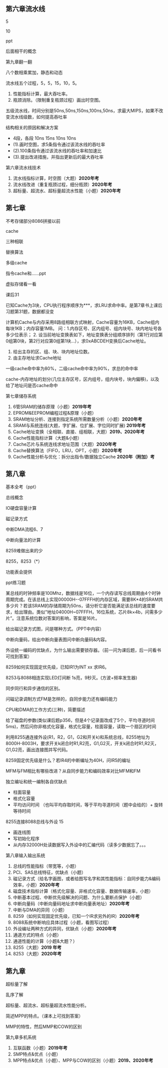 ## 第六章流水线

5

10

ppt

后面相干的概念

第九章翻一翻

八个数相乘累加，静态和动态



流水线五个过程，5，5，15，10，5。

1. 性能指标计算，最大吞吐率。
2. 瓶颈消除。（限制重复瓶颈过程）画出时空图。



五级流水线，时间分别是50ns,50ns,150ns,100ns,50ns，求最大MIPS，如果不改变流水线级数，如何提高吞吐率



结构相关的原因和解决方案



* 4段，各段 10ns 15ns 10ns 10ns
* (1).画时空图，求5条指令通过该流水线的吞吐率
* (2).100条指令通过该流水线的吞吐率和加速比
* (3).提出改进措施，并指出更新后的最大吞吐率

第六章流水线技术

1. 流水线指标计算，时空图（大题）**2020年考**
2. 流水线改进（重复瓶颈过程，细分瓶颈）**2020年考**
3. 超标量、超流水、超标量超流水性能（小题）**2020年考**

## 第七章

不考存储部分8086拼接以前

cache

三种相联

替换算法

多级cache

指令cache和……ppt

虚拟存储看一看

课后31



已知Cache为3块，CPU执行程序顺序为***，求LRU求命中率。是第7章书上课后习题第31题，数据都没变

 

计算机Cache与内存采⽤8路组相联⽅式映射，Cache容量为16KB，Cache组内每块1KB；内存容量1MB。 问：1.内存区号、区内组号、组内块号、块内地址号各多少位表示； 2. 设当前地址变换表如下，地址变换表分组顺序排列（第1⾏对应第0组第0块，第2⾏对应第0组第1块…），求0xABCDEH变换后Cache地址。

1. 给出主存的区、组、块、块内地址位数。
2. 由主存地址求Cache地址



一级cache命中率为80%，二级cache命中率为90%，求总的命中率



cache-内存地址的划分(几位主存区号，区内组号，组内块号，块内偏移)，以及给了地址问是否cache命中



第七章储存系统

1. 6管SRAM的储存原理（小题）**2019年考**
2. EPROM&EEPROM编程过程&原理（小题）
3. SRAM地址分析、连接到指定系统所需数量分析（小题）**2020年考**
4. SRAM与系统连线(大题，字扩展、位扩展、字位同时扩展) **2019年考**
5. Cache地址变换（全相联、直接、组相联，大题）**2019、2020年考**
6. Cache性能指标计算（大题&小题）
7. Cache芯片与系统连线求地址范围（大题）**2020年考**
8. Cache替换算法（FIFO，LRU，OPT，小题）**2020年考**
9. Cache性能分析与优化：拆分出指令/数据独立Cache **2020年（附加）考**

## 第八章

基本全考（ppt）

总线概念

IO硬盘容量计算

磁记录方式

中断DMA流程6、7

中断向量法的计算

8259难做出来的少

8255，8253（*）

功能表会提供

ppt练习题



某总线的时钟频率是100Mhz，数据线是16位，一个内存读写总线周期由4个时钟周期完成。在该总线上实现00000H--07FFFH的内存区域，需要8K*4的SRAM共多少片？若该SRAM的存储周期为50ns，请分析它是否能满足该总线的速度要求，给出理由。类似“地址04000H~07FFFH，16位系统，芯片8k×4b，问需多少片”。注意系统位数对答案的影响，答案是16片。



给出磁记录方式图，问是哪种方式。（PPT中内容）



中断向量码，给出中断向量表图问中断向量码&内容。



外设统一编码的优缺点，为什么输出需要锁存器。（前一问为课后题，后一问看书可找到答案）



8259如何实现固定优先级，已知IR1为INT xx 求IR6。



8253与8088相连实现LED灯间断 1s亮，9秒灭。(方波+频率发生器)



同步同行和异步通信的区别。



问磁记录调制方式FM是怎样的，自同步能力还有编码能力

CPU和DMA的工作方式(三种)，简要描述



给了磁盘的参数(类似课后题p356，但是4个记录面改成了5个，平均寻道时间5ms)，然后问你非格式化容量，格式化容量，柱面容量，读取一个扇区的时间



利用8255通连接外设(R1，R2，G1，G2和开关k)和系统总线，8255地址为8000H-8003H，要求开关k闭合时R1,R2亮，G1,G2灭，开关k闭合时R1,R2灭，G1,G2亮，画出连接图并写代码。



8259固定优先级是什么？若IR4的中断编址为40H，问IR5的编址



MFM与FM相比有哪些改进？从自同步能力和编码效率对比MFM和FM



独立编址和统一编制各自优缺点



* 柱面容量
* 格式化容量 
* 平均访问时间 （也叫平均存取时间，等于平均寻道时间（题中会给的）+ 旋转等待时间

8255连接8088总线与外设 15

* 画连线图
* 写初始化程序
* 从内存32000H处读数据写入外设中的汇编代码（读多少数据忘了。。。

第八章输入输出系统

1. 总线的性能指标（带宽等，小题）
2. PCI、SAS总线特征，优缺点（小题）
3. 磁记录方式（给名字画图，或者给图写名字和其性能指标：自同步能力&编码效率，小题）**2020年考**
4. 磁盘技术指标计算（格式化容量、非格式化容量、数据传输速率，小题）
5. 中断基本过程、中断优先级解决的问题、为什么要断点保护（小题）
6. 中断向量码（中断向量码地址求中断向量表地址）**2020年考**
7. 中断与DMA的异同（小题）
8. 8259（如何实现固定优先级，已知一个IR求另外的IR）**2020年考**
9. 8088系统中断响应具体过程（小题，看图写过程）
10. 外设编址两种方式的异同，优缺点（小题）**2020年考**
11. 通道方式的特点（小题）
12. 通道性能的计算（小题&大题？）
13. 8255（大题）**2019 年考**
14. 8253（大题）**2020年考**

## 第九章

超标量了解

乱序了解



超标量、超流水、超标量超流水性能分析。



简述MPP的特点。（课本上可找到答案）



MMP的特性，然后MMP和COW的区别



第九章多机系统

1. 互联函数（小题）**2019年考**
2. SMP特点&优点（小题）
3. MPP特点&优点（小题）、MPP与COW的区别（小题）**2019、2020年考**
